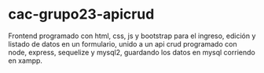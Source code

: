 # cac-grupo23-apicrud

Frontend programado con html, css, js y bootstrap para el ingreso, edición y listado de datos en un formulario, 
unido a un api crud programado con node, express, sequelize y mysql2,
guardando los datos en mysql corriendo en xampp.
